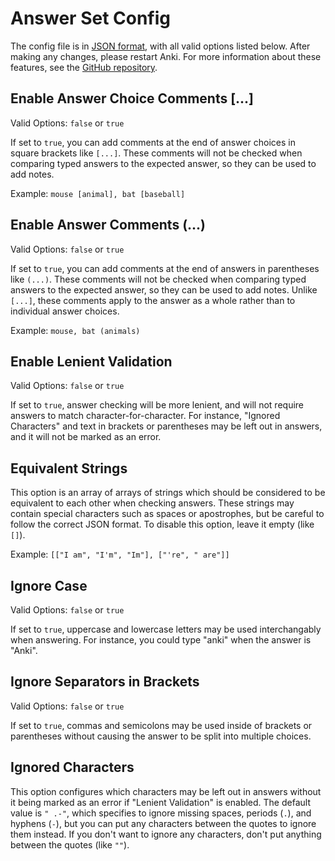 # Answer Set Config

The config file is in [JSON format](https://en.wikipedia.org/wiki/JSON), with
all valid options listed below. After making any changes, please restart Anki.
For more information about these features, see the
[GitHub repository](https://github.com/scott2000/answerset#config).

## Enable Answer Choice Comments \[...]

Valid Options: `false` or `true`

If set to `true`, you can add comments at the end of answer choices in square
brackets like `[...]`. These comments will not be checked when comparing typed
answers to the expected answer, so they can be used to add notes.

Example: `mouse [animal], bat [baseball]`

## Enable Answer Comments (...)

Valid Options: `false` or `true`

If set to `true`, you can add comments at the end of answers in parentheses
like `(...)`. These comments will not be checked when comparing typed answers
to the expected answer, so they can be used to add notes. Unlike `[...]`,
these comments apply to the answer as a whole rather than to individual
answer choices.

Example: `mouse, bat (animals)`

## Enable Lenient Validation

Valid Options: `false` or `true`

If set to `true`, answer checking will be more lenient, and will not require
answers to match character-for-character. For instance, "Ignored Characters"
and text in brackets or parentheses may be left out in answers, and it will
not be marked as an error.

## Equivalent Strings

This option is an array of arrays of strings which should be considered to be
equivalent to each other when checking answers. These strings may contain
special characters such as spaces or apostrophes, but be careful to follow the
correct JSON format. To disable this option, leave it empty (like `[]`).

Example: `[["I am", "I'm", "Im"], ["'re", " are"]]`

## Ignore Case

Valid Options: `false` or `true`

If set to `true`, uppercase and lowercase letters may be used interchangably
when answering. For instance, you could type "anki" when the answer is "Anki".

## Ignore Separators in Brackets

Valid Options: `false` or `true`

If set to `true`, commas and semicolons may be used inside of brackets or
parentheses without causing the answer to be split into multiple choices.

## Ignored Characters

This option configures which characters may be left out in answers without it
being marked as an error if "Lenient Validation" is enabled. The default value
is `" .-"`, which specifies to ignore missing spaces, periods (`.`), and
hyphens (`-`), but you can put any characters between the quotes to ignore them
instead. If you don't want to ignore any characters, don't put anything between
the quotes (like `""`).
